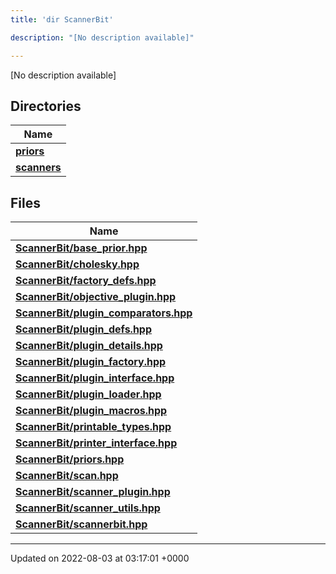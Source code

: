 ```yaml
---
title: 'dir ScannerBit'

description: "[No description available]"

---
```







[No description available]

## Directories

| Name           |
| -------------- |
| **[priors](/documentation/code/main/files/dir_fcd5a9dbbf1819829d7ec1014844ab30/#dir-priors)**  |
| **[scanners](/documentation/code/main/files/dir_d8899288cb095d9f40a7187612d7e0b7/#dir-scanners)**  |

## Files

| Name           |
| -------------- |
| **[ScannerBit/base_prior.hpp](/documentation/code/main/files/base__prior_8hpp/#file-base-prior.hpp)**  |
| **[ScannerBit/cholesky.hpp](/documentation/code/main/files/cholesky_8hpp/#file-cholesky.hpp)**  |
| **[ScannerBit/factory_defs.hpp](/documentation/code/main/files/factory__defs_8hpp/#file-factory-defs.hpp)**  |
| **[ScannerBit/objective_plugin.hpp](/documentation/code/main/files/objective__plugin_8hpp/#file-objective-plugin.hpp)**  |
| **[ScannerBit/plugin_comparators.hpp](/documentation/code/main/files/plugin__comparators_8hpp/#file-plugin-comparators.hpp)**  |
| **[ScannerBit/plugin_defs.hpp](/documentation/code/main/files/plugin__defs_8hpp/#file-plugin-defs.hpp)**  |
| **[ScannerBit/plugin_details.hpp](/documentation/code/main/files/plugin__details_8hpp/#file-plugin-details.hpp)**  |
| **[ScannerBit/plugin_factory.hpp](/documentation/code/main/files/plugin__factory_8hpp/#file-plugin-factory.hpp)**  |
| **[ScannerBit/plugin_interface.hpp](/documentation/code/main/files/plugin__interface_8hpp/#file-plugin-interface.hpp)**  |
| **[ScannerBit/plugin_loader.hpp](/documentation/code/main/files/plugin__loader_8hpp/#file-plugin-loader.hpp)**  |
| **[ScannerBit/plugin_macros.hpp](/documentation/code/main/files/plugin__macros_8hpp/#file-plugin-macros.hpp)**  |
| **[ScannerBit/printable_types.hpp](/documentation/code/main/files/printable__types_8hpp/#file-printable-types.hpp)**  |
| **[ScannerBit/printer_interface.hpp](/documentation/code/main/files/printer__interface_8hpp/#file-printer-interface.hpp)**  |
| **[ScannerBit/priors.hpp](/documentation/code/main/files/priors_8hpp/#file-priors.hpp)**  |
| **[ScannerBit/scan.hpp](/documentation/code/main/files/scan_8hpp/#file-scan.hpp)**  |
| **[ScannerBit/scanner_plugin.hpp](/documentation/code/main/files/scanner__plugin_8hpp/#file-scanner-plugin.hpp)**  |
| **[ScannerBit/scanner_utils.hpp](/documentation/code/main/files/scanner__utils_8hpp/#file-scanner-utils.hpp)**  |
| **[ScannerBit/scannerbit.hpp](/documentation/code/main/files/scannerbit_8hpp/#file-scannerbit.hpp)**  |






-------------------------------

Updated on 2022-08-03 at 03:17:01 +0000
